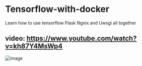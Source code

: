 # Tensorflow-with-docker
Learn how to use tensorflow Flask Ngnix and Uwsgi all together 

## video: https://www.youtube.com/watch?v=kh87Y4MsWp4
![image](https://user-images.githubusercontent.com/39345855/90325542-ea516c00-df4a-11ea-9d16-7dd5db0a3729.png)

